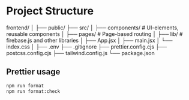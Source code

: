 # Project Structure

frontend/
│
├── public/
├── src/
│   ├── components/     # UI-elements, reusable components
│   ├── pages/          # Page-based routing
│   ├── lib/            # firebase.js and other libraries
│   ├── App.jsx
│   ├── main.jsx
│   └── index.css
│
├── .env
├── .gitignore
├── prettier.config.cjs
├── postcss.config.cjs
├── tailwind.config.js
└── package.json

## Prettier usage

```bash
npm run format
npm run format:check
```
